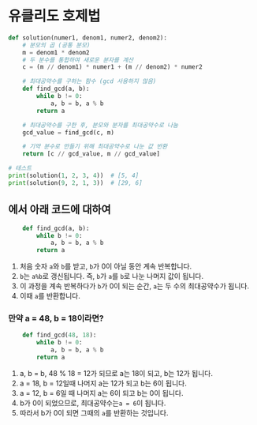 # 유클리도 호제법

```python
def solution(numer1, denom1, numer2, denom2):
    # 분모의 곱 (공통 분모)
    m = denom1 * denom2
    # 두 분수를 통합하여 새로운 분자를 계산
    c = (m // denom1) * numer1 + (m // denom2) * numer2

    # 최대공약수를 구하는 함수 (gcd 사용하지 않음)
    def find_gcd(a, b):
        while b != 0:
            a, b = b, a % b
        return a

    # 최대공약수를 구한 후, 분모와 분자를 최대공약수로 나눔
    gcd_value = find_gcd(c, m)

    # 기약 분수로 만들기 위해 최대공약수로 나눈 값 반환
    return [c // gcd_value, m // gcd_value]

# 테스트
print(solution(1, 2, 3, 4))  # [5, 4]
print(solution(9, 2, 1, 3))  # [29, 6]
```
## 에서 아래 코드에 대하여
```python
    def find_gcd(a, b):
        while b != 0:
            a, b = b, a % b
        return a
```

1. 처음 숫자 `a`와 `b`를 받고, `b`가 0이 아닐 동안 계속 반복합니다.
2. `b`는 `a%b`로 갱신됩니다. 즉, `b`가 `a`를 `b`로 나눈 나머지 값이 됩니다.
3. 이 과정을 계속 반복하다가 `b`가 0이 되는 순간, `a`는 두 수의 최대공약수가 됩니다.
4. 이때 `a`를 반환합니다.

### 만약 a = 48, b = 18이라면?
```python
    def find_gcd(48, 18):
        while b != 0:
            a, b = b, a % b
        return a
```

1. a, b = b, 48 % 18 = 12가 되므로 a는 18이 되고, b는 12가 됩니다.
2. a = 18, b = 12일때 나머지 a는 12가 되고 b는 6이 됩니다.
3. a = 12, b = 6일 때 나머지 a는 6이 되고 b는 0이 됩니다.
4. b가 0이 되었으므로, 최대공약수는`a = 6`이 됩니다.
5. 따라서 b가 0이 되면 그때의 `a`를 반환하는 것입니다.